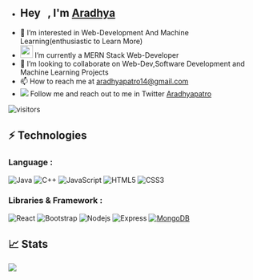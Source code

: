 - ## Hey <img src="https://github.com/TheDudeThatCode/TheDudeThatCode/blob/master/Assets/Hi.gif" width="9px">, I'm [Aradhya](https://Aradhyapatro.github.io)
- 👀 I’m interested in Web-Development And Machine Learning(enthusiastic to Learn More)
- <img src="https://github.com/TheDudeThatCode/TheDudeThatCode/blob/master/Assets/Developer.gif" width="25px"> I’m currently a MERN Stack Web-Developer 
- 💞️ I’m looking to collaborate on Web-Dev,Software Development and Machine Learning Projects
- 📫 How to reach me at aradhyapatro14@gmail.com
- <img src="https://img.icons8.com/color/4/000000/twitter--v2.png" /> Follow me and reach out to me in Twitter <a href="https://twitter.com/GeekyAradhya">  Aradhyapatro</a>

<!---
Aradhyapatro/Aradhyapatro is a ✨ special ✨ repository because its `README.md` (this file) appears on your GitHub profile.
You can click the Preview link to take a look at your changes.
--->

![visitors](https://visitor-badge.laobi.icu/badge?page_id=Aradhyapatro)

## ⚡ Technologies

### Language :
![Java](https://img.shields.io/badge/-java-00599C?style=flat-square&logo=java)
![C++](https://img.shields.io/badge/-C++-E34A86?style=flat-square&logo=c)
![JavaScript](https://img.shields.io/badge/-JavaScript-black?style=flat-square&logo=javascript)
![HTML5](https://img.shields.io/badge/-HTML5-E34F26?style=flat-square&logo=html5&logoColor=white)
![CSS3](https://img.shields.io/badge/-CSS3-1572B6?style=flat-square&logo=css3)

### Libraries & Framework :

![React](https://img.shields.io/badge/-React-black?style=flat-square&logo=react)
![Bootstrap](https://img.shields.io/badge/-Bootstrap-563D7C?style=flat-square&logo=bootstrap)
![Nodejs](https://img.shields.io/badge/-Nodejs-black?style=flat-square&logo=Node.js)
![Express](https://img.shields.io/badge/-Express-yellowgreen)
<a href="#"><img alt="MongoDB" src ="https://img.shields.io/badge/MongoDB-%234ea94b.svg?logo=mongodb&logoColor=white"></a>

## 📈 Stats

<img 
   src="https://github-readme-stats.vercel.app/api?username=Aradhyapatro&show_icons=true&theme=tokyonight" 
/>
